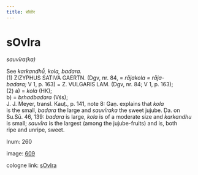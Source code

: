 ```yaml
---
title: सौवीर
---
```


# sOvIra

<i>sauvīra(ka)</i>  <div n="P" />See <i>karkandhū̆, kola, badara.</i> <div n="P" />(1) <bot>ZIZYPHUS SATIVA GAERTN.</bot> (Dgv, nr. 84, = <i>rājakola = rāja-</i> <div n="lb" /><i>badara;</i> V 1, p. 163) = <bot>Z. VULGARIS LAM.</bot> (Dgv, nr. 84; V 1, p. 163); <div n="P" />(2) a) = <i>kola</i> (HK); <div n="lb" />b) = <i>bṛhadbadara</i> (Vśs); <div n="P" /><bot>J. J.</bot> Meyer, transl. Kauṭ., p. 141, note 8: Gaṇ. explains that <i>kola</i> <div n="lb" />is the small, <i>badara</i> the large and <i>sauvīraka</i> the sweet jujube. Ḍa. on <div n="lb" />Su.Sū. 46, 139: <i>badara</i> is large, <i>kola</i> is of a moderate size and <i>karkandhu</i> <div n="lb" />is small; <i>sauvīra</i> is the largest (among the jujube-fruits) and is, both <div n="lb" />ripe and unripe, sweet.

lnum: 260

image: [609](https://www.sanskrit-lexicon.uni-koeln.de/scans/csl-apidev/servepdf.php?dict=snp&page=609)

cologne link: [sOvIra](https://sanskrit-lexicon.uni-koeln.de/scans/csl-apidev/getword.php?dict=snp&key=sOvIra)

